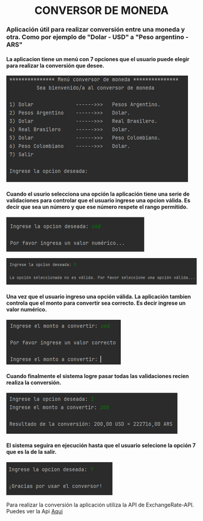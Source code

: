 <h1 align="center"> CONVERSOR DE MONEDA </h1>

### Aplicación útil para realizar conversión entre una moneda y otra. Como por ejemplo de "Dolar - USD" a "Peso argentino - ARS"

#### La aplicacion tiene un menú con 7 opciones que el usuario puede elegir para realizar la conversión que desee.

<img src="/assets/1-menu.png">

#### Cuando el usurio selecciona una opción la aplicación tiene una serie de validaciones para controlar que el usuario ingrese una opcion válida. Es decir que sea un número y que ese número respete el rango permitido.

![Validar número](/assets/4-validar-numero-del-menu.png)

![Validar rango](/assets/3-fuera-de-rango.png)

#### Una vez que el usuario ingreso una opción válida. La aplicación tambien controla que el monto para convertir sea correcto. Es decir ingrese un valor numérico.

![Monto correcto](/assets/validar-monto.png)

#### Cuando finalmente el sistema logre pasar todas las validaciones recien realiza la conversión.

![Conversión de moneda](/assets/2-convertir.png)

#### El sistema seguira en ejecución hasta que el usuario selecione la opción 7 que es la de la salir.

![Salir](/assets/opcion-salir.png)


Para realizar la conversión la aplicación utiliza la API de ExchangeRate-API. Puedes ver la Api <a href="https://www.exchangerate-api.com/">Aqui</a>



